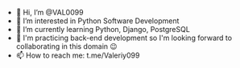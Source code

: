 - 👋 Hi, I’m @VAL0099
- 👀 I’m interested in Python Software Development
- 🌱 I’m currently learning Python, Django, PostgreSQL
- 💞️ I'm practicing back-end development so I'm looking forward to collaborating in this domain 😉
- 📫 How to reach me: t.me/Valeriy099
